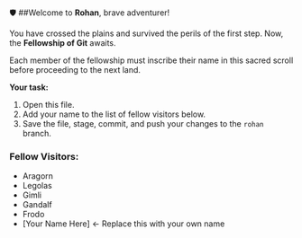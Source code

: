 🛡️ ##Welcome to **Rohan**, brave adventurer!  

You have crossed the plains and survived the perils of the first step. Now, the **Fellowship of Git** awaits.  

Each member of the fellowship must inscribe their name in this sacred scroll before proceeding to the next land.  

**Your task:**  
1. Open this file.  
2. Add your name to the list of fellow visitors below.  
3. Save the file, stage, commit, and push your changes to the `rohan` branch.

### Fellow Visitors:
- Aragorn
- Legolas
- Gimli
- Gandalf
- Frodo
- [Your Name Here]  ← Replace this with your own name
